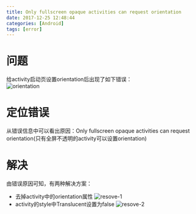 ```yaml
---
title: Only fullscreen opaque activities can request orientation
date: 2017-12-25 12:48:44  
categories: [Android]   
tags: [error]  
---
```

# 问题   
给activity启动页设置orientation后出现了如下错误：  
![orientation][1]
<!--more-->
# 定位错误
从错误信息中可以看出原因：Only fullscreen opaque activities can request orientation(只有全屏不透明的activity可以设置orientation)  
# 解决  
由错误原因可知，有两种解决方案：
   
- 去掉activity中的orientation属性
![resove-1][2]
- activity的style中Translucent设置为false
![resove-2][3]



[1]: http://p126dkbh7.bkt.clouddn.com/orientation-error.png
[2]: http://p126dkbh7.bkt.clouddn.com/orientation-solve-1.png
[3]: http://p126dkbh7.bkt.clouddn.com/orientation-solve-2.png